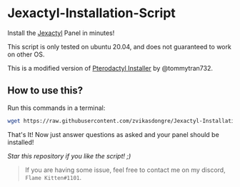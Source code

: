 # Jexactyl-Installation-Script
Install the [Jexactyl](https://jexactyl.com/) Panel in minutes!

This script is only tested on ubuntu 20.04, and does not guaranteed to work on other OS. 

This is a modified version of [Pterodactyl Installer](https://github.com/tommytran732/Pterodactyl-Script) by @tommytran732.

## How to use this?
Run this commands in a terminal:
```bash
wget https://raw.githubusercontent.com/zvikasdongre/Jexactyl-Installation-Script/main/install.sh && bash install.sh
```
That's It! Now just answer questions as asked and your panel should be installed!

_Star this repository if you like the script! ;)_

> If you are having some issue, feel free to contact me on my discord, `Flame Kitten#1101`.
